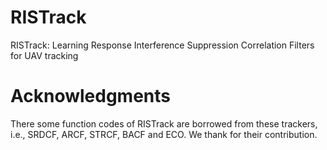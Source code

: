 # RISTrack

RISTrack: Learning Response Interference Suppression Correlation Filters for UAV tracking


# Acknowledgments
There some function codes of RISTrack are borrowed from these trackers, i.e., SRDCF, ARCF, STRCF, BACF and ECO. We thank for their contribution.
